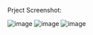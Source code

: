 Prject Screenshot:

![image](https://user-images.githubusercontent.com/42054819/195982799-9fdb08fa-307b-4a6c-aac1-135705ac4f9e.png)
![image](https://user-images.githubusercontent.com/42054819/195982815-104c89b6-2ac3-4856-b675-b8e595a6fb48.png)
![image](https://user-images.githubusercontent.com/42054819/195982833-ca8fcaa2-e169-4598-b852-bbfac2ce6e40.png)

